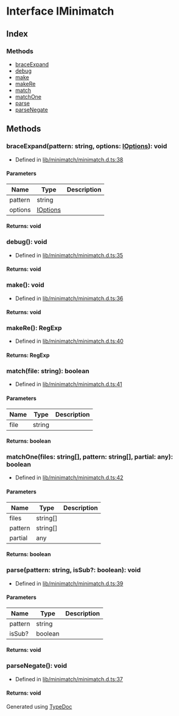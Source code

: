 # Interface IMinimatch


## Index

### Methods
* [braceExpand](_minimatch_.m.iminimatch.md#braceexpand)
* [debug](_minimatch_.m.iminimatch.md#debug)
* [make](_minimatch_.m.iminimatch.md#make)
* [makeRe](_minimatch_.m.iminimatch.md#makere)
* [match](_minimatch_.m.iminimatch.md#match)
* [matchOne](_minimatch_.m.iminimatch.md#matchone)
* [parse](_minimatch_.m.iminimatch.md#parse)
* [parseNegate](_minimatch_.m.iminimatch.md#parsenegate)

## Methods

### braceExpand(pattern: string, options: [IOptions](_minimatch_.m.ioptions.md)): void
  
* Defined in [lib/minimatch/minimatch.d.ts:38](https://github.com/kimamula/typedoc/blob/HEAD/src/lib/minimatch/minimatch.d.ts#L38)


#### Parameters

| Name | Type | Description |
| ---- | ---- | ---- |
| pattern | string|  |
| options | [IOptions](_minimatch_.m.ioptions.md)|  |

#### Returns: void

### debug(): void
  
* Defined in [lib/minimatch/minimatch.d.ts:35](https://github.com/kimamula/typedoc/blob/HEAD/src/lib/minimatch/minimatch.d.ts#L35)

#### Returns: void

### make(): void
  
* Defined in [lib/minimatch/minimatch.d.ts:36](https://github.com/kimamula/typedoc/blob/HEAD/src/lib/minimatch/minimatch.d.ts#L36)

#### Returns: void

### makeRe(): RegExp
  
* Defined in [lib/minimatch/minimatch.d.ts:40](https://github.com/kimamula/typedoc/blob/HEAD/src/lib/minimatch/minimatch.d.ts#L40)

#### Returns: RegExp

### match(file: string): boolean
  
* Defined in [lib/minimatch/minimatch.d.ts:41](https://github.com/kimamula/typedoc/blob/HEAD/src/lib/minimatch/minimatch.d.ts#L41)


#### Parameters

| Name | Type | Description |
| ---- | ---- | ---- |
| file | string|  |

#### Returns: boolean

### matchOne(files: string[], pattern: string[], partial: any): boolean
  
* Defined in [lib/minimatch/minimatch.d.ts:42](https://github.com/kimamula/typedoc/blob/HEAD/src/lib/minimatch/minimatch.d.ts#L42)


#### Parameters

| Name | Type | Description |
| ---- | ---- | ---- |
| files | string[]|  |
| pattern | string[]|  |
| partial | any|  |

#### Returns: boolean

### parse(pattern: string, isSub?: boolean): void
  
* Defined in [lib/minimatch/minimatch.d.ts:39](https://github.com/kimamula/typedoc/blob/HEAD/src/lib/minimatch/minimatch.d.ts#L39)


#### Parameters

| Name | Type | Description |
| ---- | ---- | ---- |
| pattern | string|  |
| isSub? | boolean|  |

#### Returns: void

### parseNegate(): void
  
* Defined in [lib/minimatch/minimatch.d.ts:37](https://github.com/kimamula/typedoc/blob/HEAD/src/lib/minimatch/minimatch.d.ts#L37)

#### Returns: void


Generated using [TypeDoc](http://typedoc.io)
